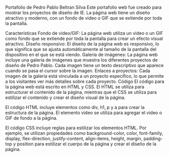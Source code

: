 Portafolio de Pedro Pablo Beltran Silva
Este portafolio web fue creado para mostrar los proyectos de diseño de IE. La página web tiene un diseño atractivo y moderno, con un fondo de video o GIF que se extiende por toda la pantalla.

Características
Fondo de video/GIF: La página web utiliza un video o un GIF como fondo que se extiende por toda la pantalla para crear un efecto visual atractivo.
Diseño responsivo: El diseño de la página web es responsivo, lo que significa que se ajusta automáticamente al tamaño de la pantalla del dispositivo en el que se está viendo.
Galería de imágenes: La página web incluye una galería de imágenes que muestra los diferentes proyectos de diseño de Pedro Pablo. Cada imagen tiene un texto descriptivo que aparece cuando se pasa el cursor sobre la imagen.
Enlaces a proyectos: Cada imagen de la galería está vinculada a un proyecto específico, lo que permite a los visitantes ver más detalles sobre cada proyecto.
Código
El código para la página web está escrito en HTML y CSS. El HTML se utiliza para estructurar el contenido de la página, mientras que el CSS se utiliza para estilizar el contenido y crear el diseño visual de la página.

El código HTML incluye elementos como div, h1, p y a para crear la estructura de la página. El elemento video se utiliza para agregar el video o GIF de fondo a la página.

El código CSS incluye reglas para estilizar los elementos HTML. Por ejemplo, se utilizan propiedades como background-color, color, font-family, display, flex-direction, justify-content, align-items, height, margin, padding-top y position para estilizar el cuerpo de la página y crear el diseño de la página.
